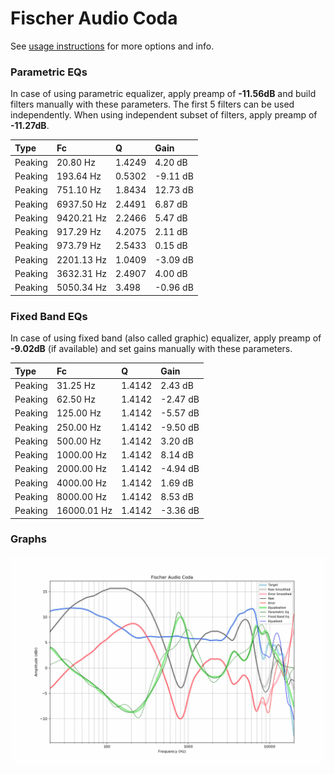 # Fischer Audio Coda
See [usage instructions](https://github.com/jaakkopasanen/AutoEq#usage) for more options and info.

### Parametric EQs
In case of using parametric equalizer, apply preamp of **-11.56dB** and build filters manually
with these parameters. The first 5 filters can be used independently.
When using independent subset of filters, apply preamp of **-11.27dB**.

| Type    | Fc         |      Q | Gain     |
|:--------|:-----------|:-------|:---------|
| Peaking | 20.80 Hz   | 1.4249 | 4.20 dB  |
| Peaking | 193.64 Hz  | 0.5302 | -9.11 dB |
| Peaking | 751.10 Hz  | 1.8434 | 12.73 dB |
| Peaking | 6937.50 Hz | 2.4491 | 6.87 dB  |
| Peaking | 9420.21 Hz | 2.2466 | 5.47 dB  |
| Peaking | 917.29 Hz  | 4.2075 | 2.11 dB  |
| Peaking | 973.79 Hz  | 2.5433 | 0.15 dB  |
| Peaking | 2201.13 Hz | 1.0409 | -3.09 dB |
| Peaking | 3632.31 Hz | 2.4907 | 4.00 dB  |
| Peaking | 5050.34 Hz | 3.498  | -0.96 dB |

### Fixed Band EQs
In case of using fixed band (also called graphic) equalizer, apply preamp of **-9.02dB**
(if available) and set gains manually with these parameters.

| Type    | Fc          |      Q | Gain     |
|:--------|:------------|:-------|:---------|
| Peaking | 31.25 Hz    | 1.4142 | 2.43 dB  |
| Peaking | 62.50 Hz    | 1.4142 | -2.47 dB |
| Peaking | 125.00 Hz   | 1.4142 | -5.57 dB |
| Peaking | 250.00 Hz   | 1.4142 | -9.50 dB |
| Peaking | 500.00 Hz   | 1.4142 | 3.20 dB  |
| Peaking | 1000.00 Hz  | 1.4142 | 8.14 dB  |
| Peaking | 2000.00 Hz  | 1.4142 | -4.94 dB |
| Peaking | 4000.00 Hz  | 1.4142 | 1.69 dB  |
| Peaking | 8000.00 Hz  | 1.4142 | 8.53 dB  |
| Peaking | 16000.01 Hz | 1.4142 | -3.36 dB |

### Graphs
![](./Fischer%20Audio%20Coda.png)